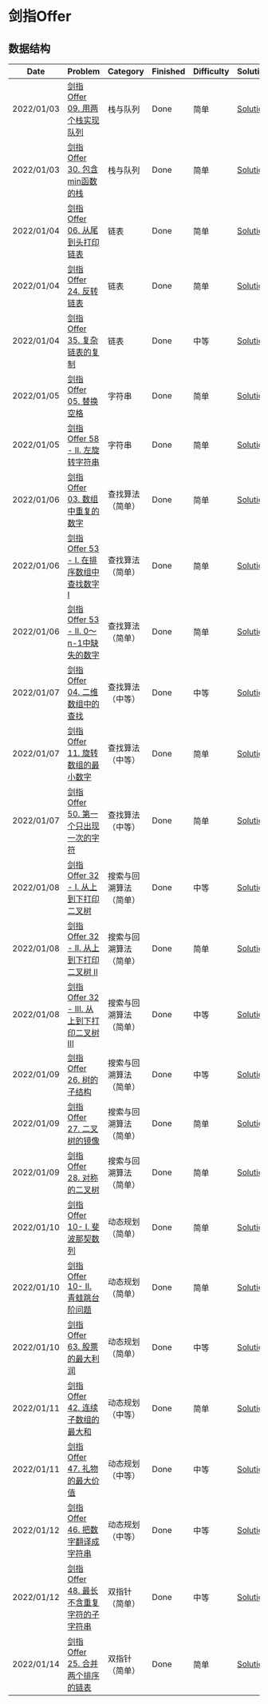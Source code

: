 # 剑指Offer

## 数据结构
| Date       | Problem                                                                                                                | Category    | Finished | Difficulty | Solution                                            |
|------------|------------------------------------------------------------------------------------------------------------------------|-------------|----------|------------|-----------------------------------------------------|
| 2022/01/03 | [剑指 Offer 09. 用两个栈实现队列](https://leetcode-cn.com/problems/yong-liang-ge-zhan-shi-xian-dui-lie-lcof/)                    | 栈与队列        | Done     | 简单         | [Solution](./src/offer/CQueue.java)                 |
| 2022/01/03 | [剑指 Offer 30. 包含min函数的栈](https://leetcode-cn.com/problems/bao-han-minhan-shu-de-zhan-lcof/)                            | 栈与队列        | Done     | 简单         | [Solution](./src/offer/MinStack.java)               |
| 2022/01/04 | [剑指 Offer 06. 从尾到头打印链表](https://leetcode-cn.com/problems/cong-wei-dao-tou-da-yin-lian-biao-lcof/)                      | 链表          | Done     | 简单         | [Solution](./src/offer/PrintReverseLinkedList.java) |
| 2022/01/04 | [剑指 Offer 24. 反转链表](https://leetcode-cn.com/problems/fan-zhuan-lian-biao-lcof/)                                        | 链表          | Done     | 简单         | [Solution](./src/offer/ReverseLinkedList.java)      |
| 2022/01/04 | [剑指 Offer 35. 复杂链表的复制](https://leetcode-cn.com/problems/fu-za-lian-biao-de-fu-zhi-lcof/)                               | 链表          | Done     | 中等         | [Solution](./src/offer/CopyRandomList.java)         |
| 2022/01/05 | [剑指 Offer 05. 替换空格](https://leetcode-cn.com/problems/ti-huan-kong-ge-lcof/)                                            | 字符串         | Done     | 简单         | [Solution](./src/offer/ReplaceSpace.java)           |
| 2022/01/05 | [剑指 Offer 58 - II. 左旋转字符串](https://leetcode-cn.com/problems/zuo-xuan-zhuan-zi-fu-chuan-lcof/)                          | 字符串         | Done     | 简单         | [Solution](./src/offer/LeftRotateString.java)       |
| 2022/01/06 | [剑指 Offer 03. 数组中重复的数字](https://leetcode-cn.com/problems/shu-zu-zhong-zhong-fu-de-shu-zi-lcof/)                        | 查找算法（简单）    | Done     | 简单         | [Solution](./src/offer/FindRepeatNumber.java)       |
| 2022/01/06 | [剑指 Offer 53 - I. 在排序数组中查找数字 I](https://leetcode-cn.com/problems/zai-pai-xu-shu-zu-zhong-cha-zhao-shu-zi-lcof/)        | 查找算法（简单）    | Done     | 简单         | [Solution](./src/offer/CountRepeatElement.java)     |
| 2022/01/06 | [剑指 Offer 53 - II. 0～n-1中缺失的数字](https://leetcode-cn.com/problems/que-shi-de-shu-zi-lcof/)                              | 查找算法（简单）    | Done     | 简单         | [Solution](./src/offer/MissingNumber.java)          |
| 2022/01/07 | [剑指 Offer 04. 二维数组中的查找](https://leetcode-cn.com/problems/er-wei-shu-zu-zhong-de-cha-zhao-lcof/)                        | 查找算法（中等）    | Done     | 中等         | [Solution](./src/offer/FindNumberIn2DArray.java)    |
| 2022/01/07 | [剑指 Offer 11. 旋转数组的最小数字](https://leetcode-cn.com/problems/xuan-zhuan-shu-zu-de-zui-xiao-shu-zi-lcof/)                  | 查找算法（中等）    | Done     | 简单         | [Solution](./src/offer/RotateArrayAndGetMin.java)   |
| 2022/01/07 | [剑指 Offer 50. 第一个只出现一次的字符](https://leetcode-cn.com/problems/di-yi-ge-zhi-chu-xian-yi-ci-de-zi-fu-lcof/)                | 查找算法（中等）    | Done     | 简单         | [Solution](./src/offer/FirstUniqueChar.java)        |
| 2022/01/08 | [剑指 Offer 32 - I. 从上到下打印二叉树](https://leetcode-cn.com/problems/cong-shang-dao-xia-da-yin-er-cha-shu-lcof/)              | 搜索与回溯算法（简单） | Done     | 中等         | [Solution](./src/offer/PrintTree.java)              |
| 2022/01/08 | [剑指 Offer 32 - II. 从上到下打印二叉树 II](https://leetcode-cn.com/problems/cong-shang-dao-xia-da-yin-er-cha-shu-ii-lcof/)       | 搜索与回溯算法（简单） | Done     | 简单         | [Solution](./src/offer/PrintNodeAsLayer.java)       |
| 2022/01/08 | [剑指 Offer 32 - III. 从上到下打印二叉树 III](https://leetcode-cn.com/problems/cong-shang-dao-xia-da-yin-er-cha-shu-iii-lcof/)    | 搜索与回溯算法（简单） | Done     | 中等         | [Solution](./src/offer/PrintTreeAsToggleOrder.java) |
| 2022/01/09 | [剑指 Offer 26. 树的子结构](https://leetcode-cn.com/problems/shu-de-zi-jie-gou-lcof/)                                         | 搜索与回溯算法（简单） | Done     | 中等         | [Solution](./src/offer/SubStructure.java)           |
| 2022/01/09 | [剑指 Offer 27. 二叉树的镜像](https://leetcode-cn.com/problems/er-cha-shu-de-jing-xiang-lcof/)                                 | 搜索与回溯算法（简单） | Done     | 简单         | [Solution](./src/offer/MirrorTree.java)             |
| 2022/01/09 | [剑指 Offer 28. 对称的二叉树](https://leetcode-cn.com/problems/dui-cheng-de-er-cha-shu-lcof/)                                  | 搜索与回溯算法（简单） | Done     | 简单         | [Solution](./src/offer/SymmetricalTree.java)        |
| 2022/01/10 | [剑指 Offer 10- I. 斐波那契数列](https://leetcode-cn.com/problems/fei-bo-na-qi-shu-lie-lcof/)                                  | 动态规划（简单）    | Done     | 简单         | [Solution](./src/offer/FibonacciArray.java)         |
| 2022/01/10 | [剑指 Offer 10- II. 青蛙跳台阶问题](https://leetcode-cn.com/problems/qing-wa-tiao-tai-jie-wen-ti-lcof/)                         | 动态规划（简单）    | Done     | 简单         | [Solution](./src/offer/NumWays.java)                |
| 2022/01/10 | [剑指 Offer 63. 股票的最大利润](https://leetcode-cn.com/problems/gu-piao-de-zui-da-li-run-lcof/)                                | 动态规划（简单）    | Done     | 中等         | [Solution](./src/offer/MaxProfit.java)              |
| 2022/01/11 | [剑指 Offer 42. 连续子数组的最大和](https://leetcode-cn.com/problems/lian-xu-zi-shu-zu-de-zui-da-he-lcof/)                        | 动态规划（中等）    | Done     | 简单         | [Solution](./src/offer/MaxSubArray.java)            |
| 2022/01/11 | [剑指 Offer 47. 礼物的最大价值](https://leetcode-cn.com/problems/li-wu-de-zui-da-jie-zhi-lcof/)                                 | 动态规划（中等）    | Done     | 中等         | [Solution](./src/offer/MaxValue.java)               |
| 2022/01/12 | [剑指 Offer 46. 把数字翻译成字符串](https://leetcode-cn.com/problems/ba-shu-zi-fan-yi-cheng-zi-fu-chuan-lcof/)                    | 动态规划（中等）    | Done     | 中等         | [Solution](./src/offer/TranslateNumber.java)        |
| 2022/01/12 | [剑指 Offer 48. 最长不含重复字符的子字符串](https://leetcode-cn.com/problems/zui-chang-bu-han-zhong-fu-zi-fu-de-zi-zi-fu-chuan-lcof/) | 双指针（简单）     | Done     | 中等         | [Solution](./src/offer/LongestSubString.java)       |
| 2022/01/14 | [剑指 Offer 25. 合并两个排序的链表](https://leetcode-cn.com/problems/he-bing-liang-ge-pai-xu-de-lian-biao-lcof/)                  | 双指针（简单）     | Done     | 简单         | [Solution](./src/offer/MergeTwoList.java)           |
